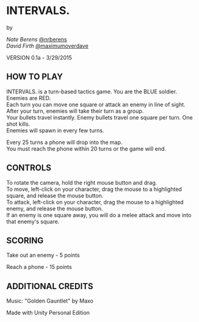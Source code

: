 # INTERVALS.

by

*Nate Berens* [@nrberens](twitter.com/nrberens)  
*David Firth* [@maximumoverdave](twitter.com/nrberens)

VERSION 0.1a - 3/29/2015

## HOW TO PLAY

INTERVALS. is a turn-based tactics game. You are the BLUE soldier. Enemies are RED.  
Each turn you can move one square or attack an enemy in line of sight. After your turn, enemies will take their turn as a group.  
Your bullets travel instantly. Enemy bullets travel one square per turn. One shot kills.  
Enemies will spawn in every few turns.

Every 25 turns a phone will drop into the map.  
You must reach the phone within 20 turns or the game will end.  

## CONTROLS

To rotate the camera, hold the right mouse button and drag.  
To move, left-click on your character, drag the mouse to a highlighted square, and release the mouse button.  
To attack, left-click on your character, drag the mouse to a highlighted enemy, and release the mouse button.  
If an enemy is one square away, you will do a melee attack and move into that enemy's square.

## SCORING

Take out an enemy - 5 points

Reach a phone - 15 points

## ADDITIONAL CREDITS

Music: "Golden Gauntlet" by Maxo

Made with Unity Personal Edition